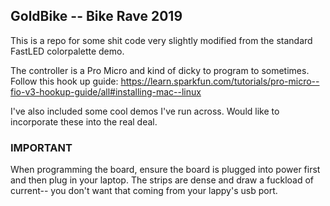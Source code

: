 ## GoldBike -- Bike Rave 2019

This is a repo for some shit code very slightly modified from the standard FastLED colorpalette demo. 

The controller is a Pro Micro and kind of dicky to program to sometimes. Follow this hook up guide: https://learn.sparkfun.com/tutorials/pro-micro--fio-v3-hookup-guide/all#installing-mac--linux

I've also included some cool demos I've run across. Would like to incorporate these into the real deal.

### IMPORTANT
When programming the board, ensure the board is plugged into power first and then plug in your laptop. The strips are dense and draw a fuckload of current-- you don't want that coming from your lappy's usb port. 